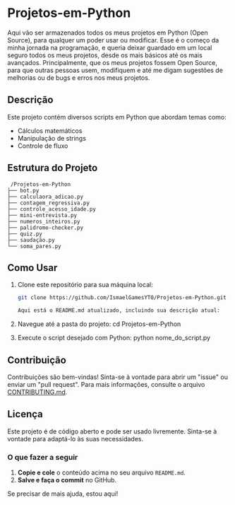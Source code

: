 # Projetos-em-Python

Aqui vão ser armazenados todos os meus projetos em Python (Open Source), para qualquer um poder usar ou modificar. Esse é o começo da minha jornada na programação, e queria deixar guardado em um local seguro todos os meus projetos, desde os mais básicos até os mais avançados. Principalmente, que os meus projetos fossem Open Source, para que outras pessoas usem, modifiquem e até me digam sugestões de melhorias ou de bugs e erros nos meus projetos.

## Descrição

Este projeto contém diversos scripts em Python que abordam temas como:

- Cálculos matemáticos
- Manipulação de strings
- Controle de fluxo

## Estrutura do Projeto

```
 /Projetos-em-Python
├── bot.py
├── calculaora_adicao.py
├── contagem_regressiva.py
├── controle_acesso_idade.py
├── mini-entrevista.py
├── numeros_inteiros.py
├── palidromo-checker.py
├── quiz.py
├── saudação.py
└── soma_pares.py

```


## Como Usar

1. Clone este repositório para sua máquina local:
   ```bash
   git clone https://github.com/IsmaelGamesYT0/Projetos-em-Python.git

   Aqui está o README.md atualizado, incluindo sua descrição atual:

2. Navegue até a pasta do projeto:
   cd Projetos-em-Python

3. Execute o script desejado com Python:
   python nome_do_script.py

## Contribuição

Contribuições são bem-vindas! Sinta-se à vontade para abrir um "issue" ou enviar um "pull request". 
Para mais informações, consulte o arquivo [CONTRIBUTING.md](CONTRIBUTING.md).

## Licença

Este projeto é de código aberto e pode ser usado livremente. Sinta-se à vontade para adaptá-lo às suas necessidades.

### O que fazer a seguir

1. **Copie e cole** o conteúdo acima no seu arquivo `README.md`.
2. **Salve e faça o commit** no GitHub.

Se precisar de mais ajuda, estou aqui!
